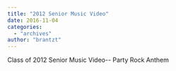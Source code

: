 ```yaml
---
title: "2012 Senior Music Video"
date: 2016-11-04
categories: 
  - "archives"
author: "brantzt"
---
```


Class of 2012 Senior Music Video-- Party Rock Anthem
